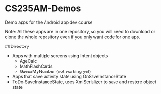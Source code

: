 # CS235AM-Demos
Demo apps for the Android app dev course

Note: All these apps are in one repository, so you will
need to download or clone the whole repository even if you
only want code for one app.

##Directory

* Apps with multiple screens using Intent objects
  * AgeCalc
  * MathFlashCards
  * GuessMyNumber (not working yet)
* Apps that save activity state using OnSaveInstanceState
 * ToDo-SaveInstanceState, uses XmlSerializer to save and restore object state
